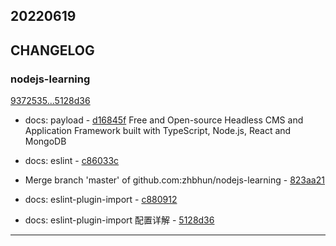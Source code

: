 ## 20220619

## CHANGELOG

### nodejs-learning

[9372535...5128d36](https://github.com/zhbhun/nodejs-learning/compare/9372535...5128d36)

* docs: payload - [d16845f](https://github.com/zhbhun/nodejs-learning/commit/d16845ff5878121aa7d0b15fce3a91c5646c57e2)
    Free and Open-source Headless CMS and Application Framework built with TypeScript, Node.js, React and MongoDB
    

* docs: eslint - [c86033c](https://github.com/zhbhun/nodejs-learning/commit/c86033cde7e743853c46743a265abc070530f249)
* Merge branch 'master' of github.com:zhbhun/nodejs-learning - [823aa21](https://github.com/zhbhun/nodejs-learning/commit/823aa21ee4a6ae9ba82ebecb43429b2a65b0eddc)
* docs: eslint-plugin-import - [c880912](https://github.com/zhbhun/nodejs-learning/commit/c880912dbc209a667b4c2297d4b10e84a6612eaf)
* docs: eslint-plugin-import 配置详解 - [5128d36](https://github.com/zhbhun/nodejs-learning/commit/5128d3667082feb8e85fb52fd9822946502123c7)

---


